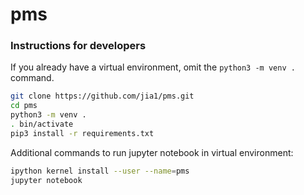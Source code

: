 # pms

### Instructions for developers

If you already have a virtual environment, omit the `python3 -m venv .` command.

```bash
git clone https://github.com/jia1/pms.git
cd pms
python3 -m venv .
. bin/activate
pip3 install -r requirements.txt
```

Additional commands to run jupyter notebook in virtual environment:

```bash
ipython kernel install --user --name=pms
jupyter notebook
```
